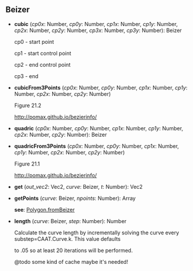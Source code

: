 <a name="Beizer"></a>
## Beizer

<a name="Beizer-cubic"></a>
* **cubic** (*cp0x*: Number, *cp0y*: Number, *cp1x*: Number, *cp1y*: Number, *cp2x*: Number, *cp2y*: Number, *cp3x*: Number, *cp3y*: Number): Beizer

  cp0 - start point

  cp1 - start control point

  cp2 - end control point

  cp3 - end


<a name="Beizer-cubicFrom3Points"></a>
* **cubicFrom3Points** (*cp0x*: Number, *cp0y*: Number, *cp1x*: Number, *cp1y*: Number, *cp2x*: Number, *cp2y*: Number)

  Figure 21.2

  http://pomax.github.io/bezierinfo/


<a name="Beizer-quadric"></a>
* **quadric** (*cp0x*: Number, *cp0y*: Number, *cp1x*: Number, *cp1y*: Number, *cp2x*: Number, *cp2y*: Number): Beizer

<a name="Beizer-quadricFrom3Points"></a>
* **quadricFrom3Points** (*cp0x*: Number, *cp0y*: Number, *cp1x*: Number, *cp1y*: Number, *cp2x*: Number, *cp2y*: Number)

  Figure 21.1

  http://pomax.github.io/bezierinfo/


<a name="Beizer-get"></a>
* **get** (*out_vec2*: Vec2, *curve*: Beizer, *t*: Number): Vec2

<a name="Beizer-getPoints"></a>
* **getPoints** (*curve*: Beizer, *npoints*: Number): Array

  **see**: [Polygon.fromBeizer](#Beizer-Polygon.fromBeizer)


<a name="Beizer-length"></a>
* **length** (*curve*: Beizer, *step*: Number): Number

  Calculate the curve length by incrementally solving the curve every substep=CAAT.Curve.k. This value defaults

  to .05 so at least 20 iterations will be performed.

  @todo some kind of cache maybe it's needed!
